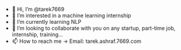 - 👋 Hi, I’m @tarek7669
- 👀 I’m interested in a machine learning internship
- 🌱 I’m currently learning NLP
- 💞️ I’m looking to collaborate with you on any startup, part-time job, internship, training...
- 📫 How to reach me -> Email: tarek.ashraf.7669.com

<!---
tarek7669/tarek7669 is a ✨ special ✨ repository because its `README.md` (this file) appears on your GitHub profile.
You can click the Preview link to take a look at your changes.
--->
